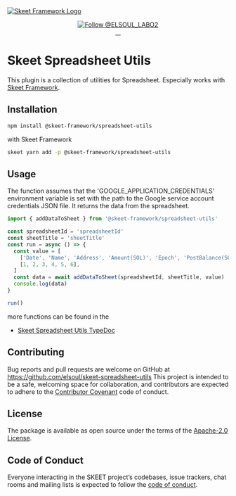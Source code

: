 <a href="https://skeet.dev">
  <img src="https://user-images.githubusercontent.com/20677823/221215449-93a7b5a8-5f33-4da8-9dd4-d0713db0a280.png" alt="Skeet Framework Logo">
</a>
<p align="center">
  <a href="https://twitter.com/intent/follow?screen_name=SkeetDev">
    <img src="https://img.shields.io/twitter/follow/ELSOUL_LABO2.svg?label=Follow%20@ELSOUL_LABO2" alt="Follow @ELSOUL_LABO2" />
  </a>
  <br/>

  <a aria-label="npm version" href="https://www.npmjs.com/package/@skeet-framework/spreadsheet-utils">
    <img alt="" src="https://badgen.net/npm/v/@skeet-framework/spreadsheet-utils">
  </a>
  <a aria-label="Downloads Number" href="https://www.npmjs.com/package/@skeet-framework/spreadsheet-utils">
    <img alt="" src="https://badgen.net/npm/dt/@skeet-framework/spreadsheet-utils">
  </a>
  <a aria-label="License" href="https://github.com/elsoul/skeet-spreadsheet/blob/master/LICENSE.txt">
    <img alt="" src="https://badgen.net/badge/license/Apache/blue">
  </a>
    <a aria-label="Code of Conduct" href="https://github.com/elsoul/skeet-spreadsheet/blob/master/CODE_OF_CONDUCT.md">
    <img alt="" src="https://img.shields.io/badge/Contributor%20Covenant-2.1-4baaaa.svg">
  </a>
</p>

# Skeet Spreadsheet Utils

This plugin is a collection of utilities for Spreadsheet.
Especially works with [Skeet Framework](https://skeet.dev).

## Installation

```bash
npm install @skeet-framework/spreadsheet-utils
```

with Skeet Framework

```bash
skeet yarn add -p @skeet-framework/spreadsheet-utils
```

## Usage

The function assumes that the 'GOOGLE_APPLICATION_CREDENTIALS' environment variable is set with the path to the Google service account credentials JSON file.
It returns the data from the spreadsheet.

```typescript
import { addDataToSheet } from '@skeet-framework/spreadsheet-utils'

const spreadsheetId = 'spreadsheetId'
const sheetTitle = 'sheetTitle'
const run = async () => {
  const value = [
    ['Date', 'Name', 'Address', 'Amount(SOL)', 'Epoch', 'PostBalance(SOL)'],
    [1, 2, 3, 4, 5, 6],
  ]
  const data = await addDataToSheet(spreadsheetId, sheetTitle, value)
  console.log(data)
}

run()
```

more functions can be found in the

- [Skeet Spreadsheet Utils TypeDoc](https://elsoul.github.io/skeet-spreadsheet-utils/)

## Contributing

Bug reports and pull requests are welcome on GitHub at https://github.com/elsoul/skeet-spreadsheet-utils This project is intended to be a safe, welcoming space for collaboration, and contributors are expected to adhere to the [Contributor Covenant](http://contributor-covenant.org) code of conduct.

## License

The package is available as open source under the terms of the [Apache-2.0 License](https://www.apache.org/licenses/LICENSE-2.0).

## Code of Conduct

Everyone interacting in the SKEET project’s codebases, issue trackers, chat rooms and mailing lists is expected to follow the [code of conduct](https://github.com/elsoul/skeet-cli/blob/master/CODE_OF_CONDUCT.md).
